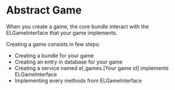 Abstract Game
=============

When you create a game, the core bundle interact with the ELGameInterface
that your game implements.

Creating a game consists in few steps:

- Creating a bundle for your game
- Creating an entry in database for your game
- Creating a service named el_games.[Your game id] implements ELGameInterface
- Implementing every methods from ELGameInterface
